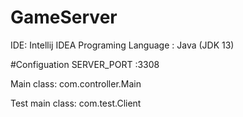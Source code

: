 # GameServer

IDE: Intellij IDEA
Programing Language : Java (JDK 13)

#Configuation
SERVER_PORT :3308

Main class: com.controller.Main

Test main class: com.test.Client

